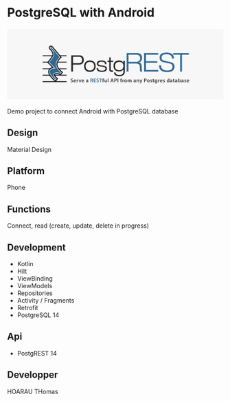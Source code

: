 # PostgreSQL with Android 

![start image](https://github.com/hoaraut35/postgrest/blob/main/blob/logo.png)


Demo project to connect Android with PostgreSQL database

## Design
Material Design

## Platform
Phone

## Functions
Connect, read (create, update, delete in progress)

## Development
- Kotlin 
- Hilt
- ViewBinding
- ViewModels
- Repositories
- Activity / Fragments
- Retrofit
- PostgreSQL 14

## Api 
- PostgREST 14

## Developper
HOARAU THomas